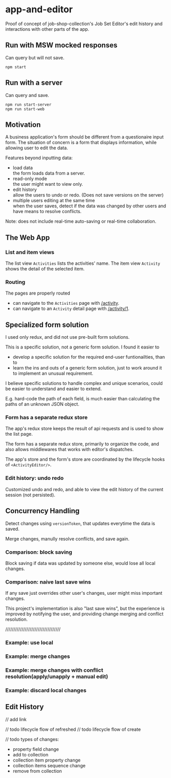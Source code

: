 # app-and-editor
Proof of concept of job-shop-collection's Job Set Editor's edit history and interactions with other parts of the app.

## Run with MSW mocked responses
Can query but will not save.
```
npm start
```

## Run with a server
Can query and save.
```
npm run start-server
npm run start-web
```

## Motivation
A business application's form should be different from a questionaire input form.
The situation of concern is a form that displays information, while allowing user to edit the data.

Features beyond inputting data:

- load data\
  the form loads data from a server.
- read-only mode\
  the user might want to view only.
- edit history\
  allow the users to undo or redo. (Does not save versions on the server)
- multiple users editing at the same time\
  when the user saves, detect if the data was changed by other users and have means to resolve conflicts.

Note: does not include real-time auto-saving or real-time collaboration.

## The Web App

### List and item views
The list view `Activities` lists the activities' name. The item view `Activity` shows the detail of the selected item.

### Routing
The pages are properly routed
- can navigate to the `Activities` page with [/activity](http://localhost:3000/activities).
- can navigate to an `Activity` detail page with [/activity/1](http://localhost:3000/activities/2).

## Specialized form solution
I used only redux, and did not use pre-built form solutions.

This is a specific solution, not a generic form solution.
I found it easier to
- develop a specific solution for the required end-user funtionailties, than to
- learn the ins and outs of a generic form solution, just to work around it to implement an unusual requirement.

I believe specific solutions to handle complex and unique scenarios, could be easier to understand and easier to extend. 

E.g. hard-code the path of each field, is much easier than calculating the paths of an unknown JSON object.

### Form has a separate redux store
The app's redux store keeps the result of api requests and is used to show the list page.

The form has a separate redux store, primarily to organize the code, and also allows middlewares that works with editor's dispatches.

The app's store and the form's store are coordinated by the lifecycle hooks of `<ActivityEditor/>`.

### Edit history: undo redo
Customized undo and redo, and able to view the edit history of the current session (not persisted).

## Concurrency Handling
Detect changes using `versionToken`, that updates everytime the data is saved.

Merge changes, manully resolve conflicts, and save again.



### Comparison: block saving
Block saving if data was updated by someone else, would lose all local changes.

### Comparison: naive last save wins
If any save just overrides other user's changes, user might miss important changes.

This project's implementation is also "last save wins", but the experience is improved by notifying the user, and providing change merging and conflict resolution.

//////////////////////////////////


### Example: use local

### Example: merge changes

### Example: merge changes with conflict resolution(apply/unapply + manual edit)

### Example: discard local changes

## Edit History
// add link



// todo lifecycle flow of refreshed
// todo lifecycle flow of create

// todo types of changes:
- property field change
- add to collection
- collection item property change
- collection items sequence change
- remove from collection